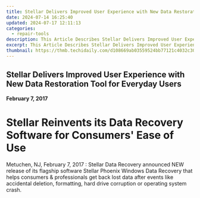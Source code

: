 ```yaml
---
title: Stellar Delivers Improved User Experience with New Data Restoration Tool for Everyday Users
date: 2024-07-14 16:25:40
updated: 2024-07-17 12:11:13
categories:
  - repair-tools
description: This Article Describes Stellar Delivers Improved User Experience with New Data Restoration Tool for Everyday Users
excerpt: This Article Describes Stellar Delivers Improved User Experience with New Data Restoration Tool for Everyday Users
thumbnail: https://thmb.techidaily.com/d108669ab03559524bb77121c4032c30df350e077c8698244c3203b72aed2547.jpg
---
```


## Stellar Delivers Improved User Experience with New Data Restoration Tool for Everyday Users

**February 7, 2017**

# **Stellar Reinvents its Data Recovery Software for Consumers' Ease of Use**

Metuchen, NJ, February 7, 2017 : Stellar Data Recovery announced NEW release of its flagship software Stellar Phoenix Windows Data Recovery that helps consumers & professionals get back lost data after events like accidental deletion, formatting, hard drive corruption or operating system crash.


<ins class="adsbygoogle"
     style="display:block"
     data-ad-format="autorelaxed"
     data-ad-client="ca-pub-7571918770474297"
     data-ad-slot="1223367746"></ins>



<ins class="adsbygoogle"
     style="display:block"
     data-ad-client="ca-pub-7571918770474297"
     data-ad-slot="8358498916"
     data-ad-format="auto"
     data-full-width-responsive="true"></ins>
